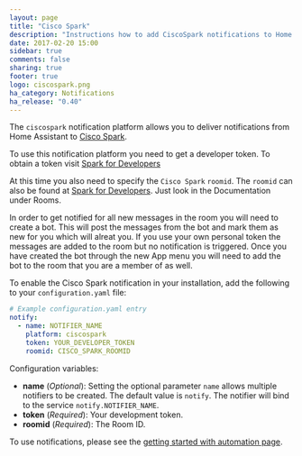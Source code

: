 ```yaml
---
layout: page
title: "Cisco Spark"
description: "Instructions how to add CiscoSpark notifications to Home Assistant."
date: 2017-02-20 15:00
sidebar: true
comments: false
sharing: true
footer: true
logo: ciscospark.png
ha_category: Notifications
ha_release: "0.40"
---
```


The `ciscospark` notification platform allows you to deliver notifications from Home Assistant to [Cisco Spark](https://ciscospark.com/).

To use this notification platform you need to get a developer token. To obtain a token visit [Spark for Developers](https://developer.ciscospark.com/index.html)

At this time you also need to specify the `Cisco Spark` `roomid`. The `roomid` can also be found at [Spark for Developers](https://developer.ciscospark.com/index.html). Just look in the Documentation under Rooms. 

In order to get notified for all new messages in the room you will need to create a bot. This will post the messages from the bot and mark them as new for you which will alreat you. If you use your own personal token the messages are added to the room but no notification is triggered. 
Once you have created the bot through the new App menu you will need to add the bot to the room that you are a member of as well.

To enable the Cisco Spark notification in your installation, add the following to your `configuration.yaml` file:

```yaml
# Example configuration.yaml entry
notify:
  - name: NOTIFIER_NAME
    platform: ciscospark
    token: YOUR_DEVELOPER_TOKEN
    roomid: CISCO_SPARK_ROOMID
```

Configuration variables:

- **name** (*Optional*): Setting the optional parameter `name` allows multiple notifiers to be created. The default value is `notify`. The notifier will bind to the service `notify.NOTIFIER_NAME`.
- **token** (*Required*): Your development token.
- **roomid** (*Required*): The Room ID.

To use notifications, please see the [getting started with automation page](/getting-started/automation/).

